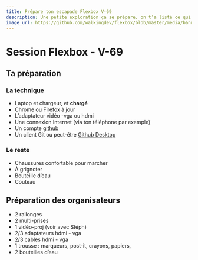 ```yaml
---
title: Prépare ton escapade Flexbox V-69
description: Une petite exploration ça se prépare, on t’a listé ce qui nous paraissait indispensable (ou pas).
image_url: https://github.com/walkingdev/flexbox/blob/master/media/banner-flexbox.jpg?raw=true
---
```


# Session Flexbox - V-69

## Ta préparation

### La technique
- Laptop et chargeur, et **chargé**
- Chrome ou Firefox à jour
- L’adaptateur vidéo -vga ou hdmi
- Une connexion Internet (via ton téléphone par exemple)
- Un compte [github](https://github.com/join?source=header-home)
- Un client Git ou peut-être [Github Desktop](https://desktop.github.com)

### Le reste
- Chaussures confortable pour marcher
- À grignoter
- Bouteille d’eau
- Couteau

## Préparation des organisateurs
* 2 rallonges
* 2 multi-prises
* 1 vidéo-proj (voir avec Stéph)
* 2/3 adaptateurs hdmi - vga
* 2/3 cables hdmi - vga
* 1 trousse : marqueurs, post-it, crayons, papiers,
* 2 bouteilles d’eau